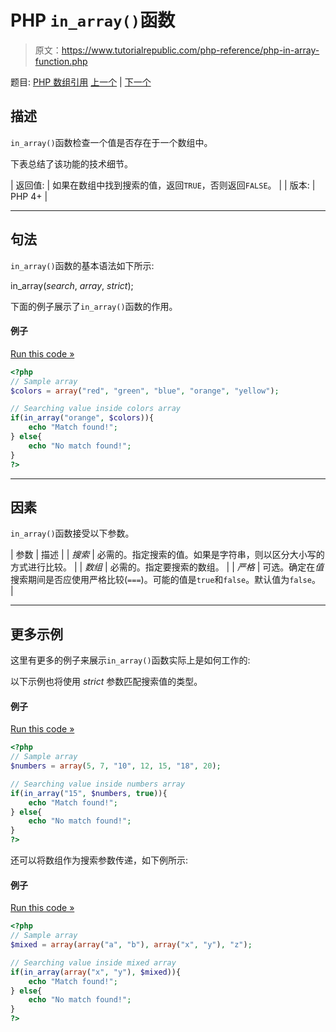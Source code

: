 # PHP `in_array()`函数

> 原文：<https://www.tutorialrepublic.com/php-reference/php-in-array-function.php>

题目: [PHP 数组引用](php-array-functions.php) [上一个](php-extract-function.php) | [下一个](php-key-function.php)

## 描述

`in_array()`函数检查一个值是否存在于一个数组中。

下表总结了该功能的技术细节。

| 返回值: | 如果在数组中找到搜索的值，返回`TRUE`，否则返回`FALSE`。 |
| 版本: | PHP 4+ |

* * *

## 句法

`in_array()`函数的基本语法如下所示:

in_array(*search*, *array*, *strict*);

下面的例子展示了`in_array()`函数的作用。

#### 例子

[Run this code »](../codelab.php?topic=php&file=check-if-a-value-exists-in-an-array "Run this code to view the output")

```php
<?php
// Sample array
$colors = array("red", "green", "blue", "orange", "yellow");

// Searching value inside colors array
if(in_array("orange", $colors)){
    echo "Match found!";
} else{
    echo "No match found!";
}
?>
```

* * *

## 因素

`in_array()`函数接受以下参数。

| 参数 | 描述 |
| *搜索* | 必需的。指定搜索的值。如果是字符串，则以区分大小写的方式进行比较。 |
| *数组* | 必需的。指定要搜索的数组。 |
| *严格* | 可选。确定在*值*搜索期间是否应使用严格比较(`===`)。可能的值是`true`和`false`。默认值为`false`。 |

* * *

## 更多示例

这里有更多的例子来展示`in_array()`函数实际上是如何工作的:

以下示例也将使用 *strict* 参数匹配搜索值的类型。

#### 例子

[Run this code »](../codelab.php?topic=php&file=strict-check-whether-a-value-exists-in-an-array "Run this code to view the output")

```php
<?php
// Sample array
$numbers = array(5, 7, "10", 12, 15, "18", 20);

// Searching value inside numbers array
if(in_array("15", $numbers, true)){
    echo "Match found!";
} else{
    echo "No match found!";
}
?>
```

还可以将数组作为搜索参数传递，如下例所示:

#### 例子

[Run this code »](../codelab.php?topic=php&file=check-if-an-array-exists-inside-of-an-array "Run this code to view the output")

```php
<?php
// Sample array
$mixed = array(array("a", "b"), array("x", "y"), "z");

// Searching value inside mixed array
if(in_array(array("x", "y"), $mixed)){
    echo "Match found!";
} else{
    echo "No match found!";
}
?>
```